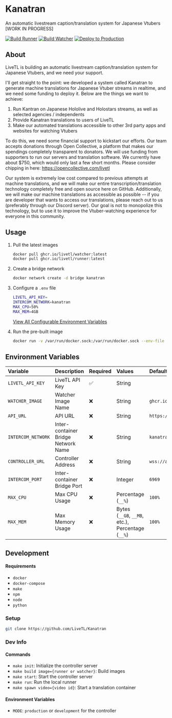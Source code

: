 # Kanatran

An automatic livestream caption/translation system for Japanese Vtubers [WORK IN PROGRESS]

[![Build Runner](https://github.com/LiveTL/kanatran/actions/workflows/build_runner.yaml/badge.svg)](https://github.com/LiveTL/kanatran/actions/workflows/build_runner.yaml)
[![Build Watcher](https://github.com/LiveTL/kanatran/actions/workflows/build_watcher.yaml/badge.svg)](https://github.com/LiveTL/kanatran/actions/workflows/build_watcher.yaml)
[![Deploy to Production](https://github.com/LiveTL/kanatran/actions/workflows/deploy.yaml/badge.svg)](https://github.com/LiveTL/kanatran/actions/workflows/deploy.yaml)

## About

LiveTL is building an automatic livestream caption/translation system for Japanese Vtubers, and we need your support.

I'll get straight to the point: we developed a system called Kanatran to generate machine translations for Japanese Vtuber streams in realtime, and we need some funding to deploy it. Below are the things we want to achieve:
1.  Run Kantran on Japanese Hololive and Holostars streams, as well as selected agencies / independents
2.  Provide Kanatran translations to users of LiveTL 
3.  Make our automated translations accessible to other 3rd party apps and websites for watching Vtubers

To do this, we need some financial support to kickstart our efforts. Our team accepts donations through Open Collective, a platform that makes our spendings completely transparent to donators. We will use funding from supporters to run our servers and translation software. We currently have about $750, which would only last a few short months. Please consider chipping in here: https://opencollective.com/livetl

Our system is extremely low cost compared to previous attempts at machine translations, and we will make our entire transcription/translation technology completely free and open source here on GitHub. Additionally, we will make our machine translations as accessible as possible -- if you are developer that wants to access our translations, please reach out to us (preferably through our Discord server). Our goal is not to monopolize this technology, but to use it to improve the Vtuber-watching experience for everyone in this community.

## Usage

1. Pull the latest images
    ```bash
    docker pull ghcr.io/livetl/watcher:latest
    docker pull ghcr.io/livetl/runner:latest
    ```

1. Create a bridge network
    ```bash
    docker network create -d bridge kanatran
    ```

1. Configure a `.env` file
    ```bash
    LIVETL_API_KEY=
    INTERCOM_NETWORK=kanatran
    MAX_CPU=50%
    MAX_MEM=4GB
    ```
    [View All Configurable Environment Variables](#Environment-Variables) 

1.  Run the pre-built image
    ```bash
    docker run -v /var/run/docker.sock:/var/run/docker.sock --env-file .env ghcr.io/livetl/runner
    ```

## Environment Variables

| Variable | Description | Required | Values | Default |
|:---------|:------------|:---------|:-------|:--------|
| `LIVETL_API_KEY` | LiveTL API Key | ✅ | String | ` ` |
| `WATCHER_IMAGE` | Watcher Image Name | ❌ | String | `ghcr.io/livetl/watcher` |
| `API_URL` | API URL | ❌ | String | `https://api.livetl.app` |
| `INTERCOM_NETWORK` | Inter-container Bridge Network Name | ❌ | String | `kanatran` |
| `CONTROLLER_URL` | Controller Address | ❌ | String | `wss://api.livetl.app/kanatran/controller` |
| `INTERCOM_PORT` | Inter-container Bridge Port | ❌ | Integer | `6969` |
| `MAX_CPU` | Max CPU Usage | ❌ | Percentage (`__%`) | `100%` |
| `MAX_MEM` | Max Memory Usage | ❌ | Bytes (`__GB`, `__MB`, etc.), Percentage (`__%`) | `100%` |

## Development

#### Requirements
* `docker`
* `docker-compose`
* `make`
* `npm`
* `node`
* `python`

### Setup
```bash
git clone https://github.com/LiveTL/Kanatran
```

### Dev Info

#### Commands
* `make init`: Initialize the controller server
* `make build image={runner or watcher}`: Build images
* `make start`: Start the controller server
* `make run`: Run the local runner
* `make spawn video={video id}`: Start a translation container

#### Environment Variables
* `MODE`: `production` or `development` for the controller
